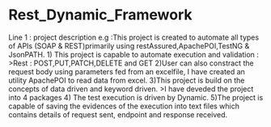 # Rest_Dynamic_Framework

Line 1 : project description
e.g :This project is created to automate all types of APIs (SOAP & REST)primarily using restAssured,ApachePOI,TestNG & JsonPATH.
           1) This project is capable to automate execution and validation :
                >Rest : POST,PUT,PATCH,DELETE and GET
            2)User can also constract the request body using parameters fed from an excelfile, I have created an utility ApachePOI to read data from excel.
            3)This project is build on the concepts of data driven and keyword driven.
                 >I have deveded the project into 4 packages
            4) The test execution is driven by Dynamic.
            5)The project is capable of saving the evidences of the execution into text files which contains details of request sent, endpoint and response received.
